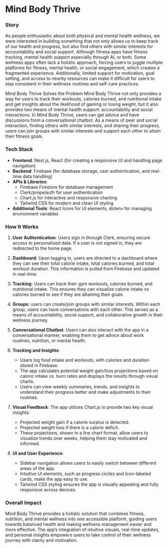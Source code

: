 # Mind Body Thrive

### Story
As people enthusiastic about both physical and mental health wellness, we were interested in building something that not only allows us to keep track of our health and progress, but also find others with similar interests for accountability and social support. Although  fitness apps have fitness tracking, mental health support especially through AI, or both. Some wellness apps often lack a holistic approach, forcing users to juggle multiple platforms for fitness, mental health, or social engagement, which creates a fragmented experience. Additionally, limited support for motivation, goal setting, and access to nearby resources can make it difficult for users to stay consistent in their wellness routines and self-care practices.

 Mind Body Thrive Solves the Problem
Mind Body Thrive not only provides a way for users to track their workouts, calories burned, and nutritional intake and get insights about the likelihood of gaining or losing weight, but it also provides two means of mental health support: accountability and social interactions. In Mind Body Thrive, users can get advice and have discussions from a conversational chatbot. As a means of peer and social interaction, finding others with similar interests, and sharing their progress, users can join groups with similar interests and support each other to attain their fitness goals.

### Tech Stack

- **Frontend**: Next.js, React (for creating a responsive UI and handling page navigation)
- **Backend**: Firebase (for database storage, user authentication, and real-time data handling)
- **APIs & Libraries**:
  - Firebase Firestore for database management
  - Clerk/propelauth for user authentication
  - Chart.js for interactive and responsive charting
  - Tailwind CSS for modern and clean UI styling
- **Additional Tools**: React Icons for UI elements, dotenv for managing environment variables

### How It Works

1. **User Authentication**: Users sign in through Clerk, ensuring secure access to personalized data. If a user is not signed in, they are redirected to the home page.

2. **Dashboard**: Upon logging in, users are directed to a dashboard where they can see their total calorie intake, total calories burned, and total workout duration. This information is pulled from Firebase and updated in real-time.
3. **Tracking**: Users can track their gym workouts, calories burned, and nutritional intake. This ensures they can visualize calorie intake vs calories burned to see if they are attaining their goals
4. **Groups**: users can create/join groups with similar interests. Within each group, users can have conversations with each other. This serves as a means of accountability, social support, and collaborative growth in their wellness journey.
5. **Conversational Chatbot**: Users can also interact with the app in a conversational manner, enabling them to get advice about work routines, nutrition, or mental health.

6. **Tracking and Insights**:
   - Users log food intake and workouts, with calories and duration stored in Firebase.
   - The app calculates potential weight gain/loss projections based on caloric intake vs. burn rates and displays the results through visual charts.
   - Users can view weekly summaries, trends, and insights to understand their progress better and make adjustments to their routines.

7. **Visual Feedback**: The app utilizes Chart.js to provide two key visual insights:
   - Projected weight gain if a calorie surplus is detected.
   - Projected weight loss if there is a calorie deficit.
   - These projections, shown in a line chart format, allow users to visualize trends over weeks, helping them stay motivated and informed.

8. **UI and User Experience**: 
   - Sidebar navigation allows users to easily switch between different areas of the app.
   - Intuitive UI elements, such as progress circles and icon-labeled cards, make the app easy to use.
   - Tailwind CSS styling ensures the app is visually appealing and fully responsive across devices.

### Overall Impact

Mind Body Thrive provides a holistic solution that combines fitness, nutrition, and mental wellness into one accessible platform, guiding users towards balanced health and making wellness management easier and more effective. The app’s integration of intuitive visuals, real-time updates, and personal insights empowers users to take control of their wellness journey with clarity and motivation.
